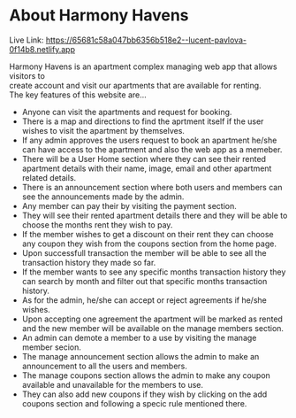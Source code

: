 # About Harmony Havens

Live Link: https://65681c58a047bb6356b518e2--lucent-pavlova-0f14b8.netlify.app

Harmony Havens is an apartment complex managing web app that allows visitors to <br> create account and visit our apartments that are available for renting. <br> The key features of this website are...
- Anyone can visit the apartments and request for booking.
- There is a map and directions to find the aprtment itself if the user wishes to visit the apartment by themselves.
- If any admin approves the users request to book an apartment he/she can have access to the apartment and also the web app as a memeber.
- There will be a User Home section where they can see their rented apartment details with their name, image, email and other apartment related details.
- There is an announcement section where both users and members can see the announcements made by the admin.
- Any member can pay their by visiting the payment section.
- They will see their rented apartment details there and they will be able to choose the months rent they wish to pay.
- If the member wishes to get a discount on their rent they can choose any coupon they wish from the coupons section from the home page.
- Upon successfull transaction the member will be able to see all the transaction history they made so far.
- If the member wants to see any specific months transaction history they can search by month and filter out that specific months transaction history.
- As for the admin, he/she can accept or reject agreements if he/she wishes.
- Upon accepting one agreement the apartment will be marked as rented and the new member will be available on the manage members section.
- An admin can demote a member to a use by visiting the manage member secion.
- The manage announcement section allows the admin to make an announcement to all the users and members.
- The manage coupons section allows the admin to make any coupon available and unavailable for the members to use.
- They can also add new coupons if they wish by clicking on the add coupons section and following a specic rule mentioned there.


